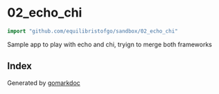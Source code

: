 <!-- Code generated by gomarkdoc. DO NOT EDIT -->

# 02\_echo\_chi

```go
import "github.com/equilibristofgo/sandbox/02_echo_chi"
```

Sample app to play with echo and chi, tryign to merge both frameworks

## Index





Generated by [gomarkdoc](<https://github.com/princjef/gomarkdoc>)
